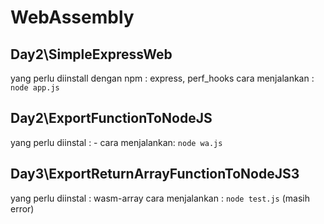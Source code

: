# WebAssembly

## Day2\SimpleExpressWeb
yang perlu diinstall dengan npm : express, perf_hooks
cara menjalankan :
```node app.js```


## Day2\ExportFunctionToNodeJS
yang perlu diinstal : - 
cara menjalankan:
  ```node wa.js```

## Day3\ExportReturnArrayFunctionToNodeJS3
yang perlu diinstal : wasm-array
cara menjalankan : 
```node test.js```
(masih error)

